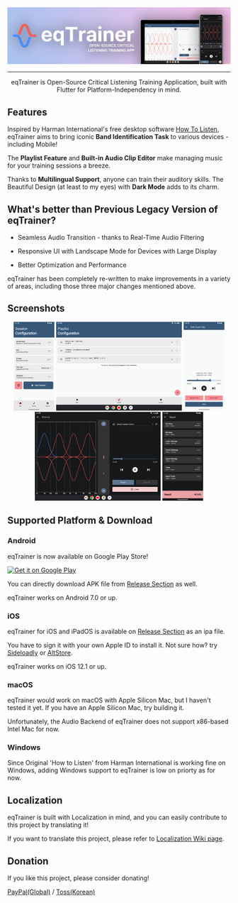 <div align="center">

<img src="https://raw.githubusercontent.com/potatosalad775/eqTrainer/master/.github/banner.png" alt="banner"/>

-----------------

eqTrainer is Open-Source Critical Listening Training Application, built with Flutter for Platform-Independency in mind.

<div align="left">

## Features

Inspired by Harman International's free desktop software [How To Listen][H2LLink], eqTrainer aims to bring iconic **Band Identification Task** to various devices - including Mobile!

The **Playlist Feature** and **Built-in Audio Clip Editor** make managing music for your training sessions a breeze.

Thanks to **Multilingual Support**, anyone can train their auditory skills. The Beautiful Design (at least to my eyes) with **Dark Mode** adds to its charm.

## What's better than Previous Legacy Version of eqTrainer?

* Seamless Audio Transition - thanks to Real-Time Audio Filtering

* Responsive UI with Landscape Mode for Devices with Large Display

* Better Optimization and Performance

eqTrainer has been completely re-written to make improvements in a variety of areas, including those three major changes mentioned above.

## Screenshots

<div align="center">
  
[<img src="https://raw.githubusercontent.com/potatosalad775/eqTrainer/master/.github/screenshot/1.png"
      alt="screenshot_1"
      height="200"
   />](https://raw.githubusercontent.com/potatosalad775/eqTrainer/master/.github/screenshot/1.png)
[<img src="https://raw.githubusercontent.com/potatosalad775/eqTrainer/master/.github/screenshot/2.png"
      alt="screenshot_2"
      height="200"
   />](https://raw.githubusercontent.com/potatosalad775/eqTrainer/master/.github/screenshot/2.png)
[<img src="https://raw.githubusercontent.com/potatosalad775/eqTrainer/master/.github/screenshot/3.png"
      alt="screenshot_3"
      height="200"
   />](https://raw.githubusercontent.com/potatosalad775/eqTrainer/master/.github/screenshot/3.png)
[<img src="https://raw.githubusercontent.com/potatosalad775/eqTrainer/master/.github/screenshot/4.png"
      alt="screenshot_4"
      height="200"
   />](https://raw.githubusercontent.com/potatosalad775/eqTrainer/master/.github/screenshot/4.png)
[<img src="https://raw.githubusercontent.com/potatosalad775/eqTrainer/master/.github/screenshot/5.png"
      alt="screenshot_5"
      height="200"
   />](https://raw.githubusercontent.com/potatosalad775/eqTrainer/master/.github/screenshot/5.png)

<div align="left">

## Supported Platform & Download

### Android

eqTrainer is now available on Google Play Store!

<a href='https://play.google.com/store/apps/details?id=kr.potatosalad775.eq_trainer&pcampaignid=pcampaignidMKT-Other-global-all-co-prtnr-py-PartBadge-Mar2515-1'>
  <img alt='Get it on Google Play' 
       src='https://play.google.com/intl/en_us/badges/static/images/badges/en_badge_web_generic.png'
       width='200'
  />
</a>

You can directly download APK file from [Release Section](https://github.com/potatosalad775/eqTrainer/releases/latest) as well.

eqTrainer works on Android 7.0 or up.

### iOS

eqTrainer for iOS and iPadOS is available on [Release Section](https://github.com/potatosalad775/eqTrainer/releases/latest) as an ipa file.

You have to sign it with your own Apple ID to install it. Not sure how? try [Sideloadly](https://sideloadly.io/) or [AltStore](https://altstore.io/).

eqTrainer works on iOS 12.1 or up.

### macOS

eqTrainer would work on macOS with Apple Silicon Mac, but I haven't tested it yet.
If you have an Apple Silicon Mac, try building it.

Unfortunately, the Audio Backend of eqTrainer does not support x86-based Intel Mac for now.

### Windows

Since Original 'How to Listen' from Harman International is working fine on Windows, adding Windows support to eqTrainer is low on priorty as for now.

## Localization

eqTrainer is built with Localization in mind, and you can easily contribute to this project by translating it!

If you want to translate this project, please refer to [Localization Wiki page](https://github.com/potatosalad775/eqTrainer/wiki/Localization).

## Donation

If you like this project, please consider donating!

[PayPal(Global)][PAYPAL] / [Toss(Korean)][TOSS]

[H2LLink]: http://harmanhowtolisten.blogspot.com/ "How to Listen"
[PAYPAL]: https://paypal.me/potatosalad775
[TOSS]: https://toss.me/감자샐러드
